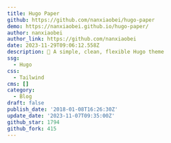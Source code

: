```yaml
---
title: Hugo Paper
github: https://github.com/nanxiaobei/hugo-paper
demo: https://nanxiaobei.github.io/hugo-paper/
author: nanxiaobei
author_link: https://github.com/nanxiaobei
date: 2023-11-29T09:06:12.558Z
description: 🪺 A simple, clean, flexible Hugo theme
ssg:
  - Hugo
css:
  - Tailwind
cms: []
category:
  - Blog
draft: false
publish_date: '2018-01-08T16:26:30Z'
update_date: '2023-11-07T09:35:00Z'
github_star: 1794
github_fork: 415
---
```

